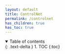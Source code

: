```yaml
---
layout: default
title: ControlNet
permalink: /controlnet
has_children: true
has_toc: true
---
```

<details open markdown="block">
  <summary>
    Table of contents
  </summary>
  {: .text-delta }
1. TOC
{:toc}
</details>

